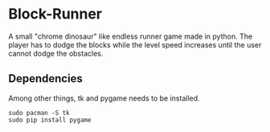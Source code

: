 # Block-Runner
A small "chrome dinosaur" like endless runner game made in python. The player has to dodge the blocks while the level speed increases until the user cannot dodge the obstacles.

## Dependencies
Among other things, tk and pygame needs to be installed.
```
sudo pacman -S tk
sudo pip install pygame
```
